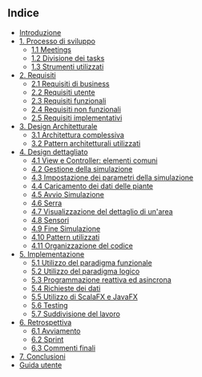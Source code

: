 ## Indice
- [Introduzione](/00_introduction.html#introduzione)
- [1. Processo di sviluppo](/01_development_process.html#1-processo-di-sviluppo)
  - [1.1 Meetings](/01_development_process.html#11-meetings)
  - [1.2 Divisione dei tasks](/01_development_process.html#12-divisione-dei-tasks)
  - [1.3 Strumenti utilizzati](/01_development_process.html#13-strumenti-utilizzati)
- [2. Requisiti](/02_requirements.html#2-requisiti)
  -  [2.1 Requisiti di business](/02_requirements.html#21-requisiti-di-business)
  -  [2.2 Requisiti utente](/02_requirements.html#22-requisiti-utente)
  -  [2.3 Requisiti funzionali](/02_requirements.html#23-requisiti-funzionali)
  -  [2.4 Requisiti non funzionali](/02_requirements.html#24-requisiti-non-funzionali)
  -  [2.5 Requisiti implementativi](/02_requirements.html#25-requisiti-implementativi)
- [3. Design Architetturale](#3-design-architetturale)
  - [3.1 Architettura complessiva](#31-architettura-complessiva)
  - [3.2 Pattern architetturali utilizzati](#32-pattern-architetturali-utilizzati)
- [4. Design dettagliato](#4-design-dettagliato)
  - [4.1 View e Controller: elementi comuni](#41-view-e-controller-elementi-comuni)
  - [4.2 Gestione della simulazione](#42-gestione-della-simulazione)
  - [4.3 Impostazione dei parametri della simulazione](#43-impostazione-dei-parametri-della-simulazione)
  - [4.4 Caricamento dei dati delle piante](#44-caricamento-dei-dati-delle-piante)
  - [4.5 Avvio Simulazione](#45-avvio-simulazione)
  - [4.6 Serra](#46-serra)
  - [4.7 Visualizzazione del dettaglio di un'area](#47-visualizzazione-del-dettaglio-di-unarea)
  - [4.8 Sensori](#48-sensori)
  - [4.9 Fine Simulazione](#49-fine-simulazione)
  - [4.10 Pattern utilizzati](#410-pattern-utilizzati)
  - [4.11 Organizzazione del codice](#411-organizzazione-del-codice)
- [5. Implementazione](#5-implementazione)
  - [5.1 Utilizzo del paradigma funzionale](#51-utilizzo-del-paradigma-funzionale)
  - [5.2 Utilizzo del paradigma logico](#52-utilizzo-del-paradigma-logico)
  - [5.3 Programmazione reattiva ed asincrona](#53-programmazione-reattiva-e-asincrona)
  - [5.4 Richieste dei dati](#54-richieste-dei-dati)
  - [5.5 Utilizzo di ScalaFX e JavaFX](#55-utilizzo-di-scalafx-e-javafx)
  - [5.6 Testing](#56-testing)
  - [5.7 Suddivisione del lavoro](#57-suddivisione-del-lavoro)
- [6. Retrospettiva](#6-retrospettiva)
  - [6.1 Avviamento](#61-avviamento)
  - [6.2 Sprint](#62-sprint)
  - [6.3 Commenti finali](#63-commenti-finali)
- [7. Conclusioni](#7-conclusioni)
- [Guida utente](#guida-utente)

<!-- 
        <a href="00_introduction.html" class="list-group-item list-group-item-action">Introduzione</a>
        <a href="/01_development_process.html" class="list-group-item list-group-item-action">Processo di sviluppo</a>
        <a href="/02_requirements.html" class="list-group-item list-group-item-action">Requisiti</a>
        <a href="03_architectural_design.html" class="list-group-item list-group-item-action">Design architetturale</a>
        <a href="04_detail_design.html" class="list-group-item list-group-item-action">Design dettagliato</a>
        <a href="05_implementation.html" class="list-group-item list-group-item-action">Implementazione</a>
        <a href="06_retrospective.html" class="list-group-item list-group-item-action">Retrospettiva</a>
        <a href="07_conclusions.html" class="list-group-item list-group-item-action">Conclusioni</a>
        <a href="08_user_guide.html" class="list-group-item list-group-item-action">Guida utente</a> 
-->

